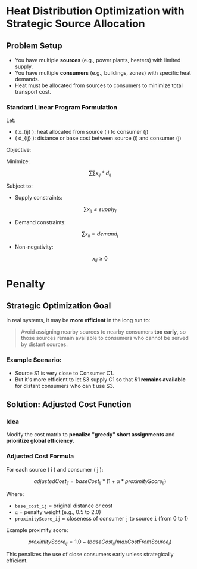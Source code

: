 # Heat Distribution Optimization with Strategic Source Allocation

##  Problem Setup

- You have multiple **sources** (e.g., power plants, heaters) with limited supply.
- You have multiple **consumers** (e.g., buildings, zones) with specific heat demands.
- Heat must be allocated from sources to consumers to minimize total transport cost.

###  Standard Linear Program Formulation

Let:
- \( x_{ij} \): heat allocated from source \(i\) to consumer \(j\)
- \( d_{ij} \): distance or base cost between source \(i\) and consumer \(j\)

Objective:

Minimize: 

$$
∑∑ x_{ij} * d_{ij}
$$

Subject to:
- Supply constraints: 

$$ 
    ∑ x_{ij} ≤ supply_i
$$
- Demand constraints: 

$$ 
    ∑ x_{ij} = demand_j 
$$
- Non-negativity: 

$$ 
    x_{ij} ≥ 0 
$$

# Penalty

## Strategic Optimization Goal

In real systems, it may be **more efficient** in the long run to:

> Avoid assigning nearby sources to nearby consumers **too early**, so those sources remain available to consumers who cannot be served by distant sources.

### Example Scenario:

- Source S1 is very close to Consumer C1.
- But it's more efficient to let S3 supply C1 so that **S1 remains available** for distant consumers who can't use S3.


## Solution: Adjusted Cost Function

### Idea

Modify the cost matrix to **penalize "greedy" short assignments** and **prioritize global efficiency**.

### Adjusted Cost Formula

For each source \( i \) and consumer \( j \):

$$
    adjustedCost_{ij} = baseCost_{ij} * (1 + α * proximityScore_{ij})
$$

Where:
- `base_cost_ij` = original distance or cost
- `α` = penalty weight (e.g., 0.5 to 2.0)
- `proximityScore_ij` = closeness of consumer `j` to source `i` (from 0 to 1)

Example proximity score:

$$
proximityScore_{ij} = 1.0 - (baseCost_{ij} / maxCostFromSource_i)
$$

This penalizes the use of close consumers early unless strategically efficient.